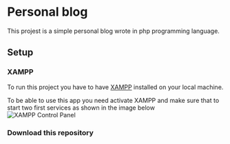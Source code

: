 # Personal blog

This projest is a simple personal blog wrote in php programming language.

## Setup

### XAMPP

To run this project you have to have [XAMPP](https://www.apachefriends.org/pl/index.html) installed on your local machine.

To be able to use this app you need activate XAMPP and make sure that to start two first services as shown in the image below
![XAMPP Control Panel](readme_images/XAMPP.jpg)

### Download this repository

